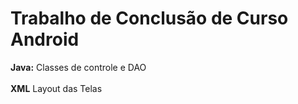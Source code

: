 # Trabalho de Conclusão de Curso <br/> Android

<b>Java:</b> Classes de controle e DAO 
<br/>  
<b>XML</b> Layout das Telas
